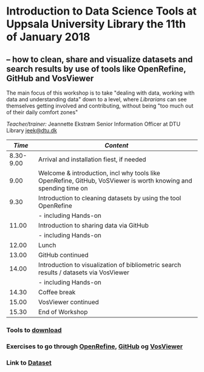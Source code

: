 # Introduction to Data Science Tools at Uppsala University Library the 11th of January 2018
## – how to clean, share and visualize datasets and search results by use of tools like OpenRefine, GitHub and VosViewer

The main focus of this workshop is to take "dealing with data, working with data and understanding data" down to a level, where *Librarians* can see themselves getting involved and contributing, without being "too much out of their daily comfort zones"

*Teacher/trainer:*
Jeannette Ekstrøm
Senior Information Officer at DTU Library
[jeek@dtu.dk](mailto:jeek@dtu.dk)


 | *Time* | *Content* |
 | ------ | ------ |
 | 8.30-9.00 | Arrival and installation fiest, if needed |
 | 9.00 |	Welcome & introduction, incl why tools like OpenRefine, GitHub, VoSViewer is worth knowing and spending time on |
 | 9.30 | Introduction to cleaning datasets by using the tool OpenRefine |
 | | - including Hands-on |
 | 11.00	| Introduction to sharing data via GitHub |
 | | - including Hands-on |
 | 12.00	| Lunch |
 | 13.00	| GitHub continued |
 | 14.00	| Introduction to visualization of bibliometric search results / datasets via VosViewer |
 | | - including Hands-on |
 | 14.30	| Coffee break |
| 15.00	| VosViewer continued |
| 15.30	| End of Workshop |



### Tools to [download](preparation.html)
### Exercises to go through [OpenRefine](Exercises/openrefine_exercise1.html), [GitHub](Exercises/github-exercise2.html) og [VosViewer](Exercises/vosviewer-exercise3.html)

### Link to [Dataset](dataset/openrefine-authors-people.csv)  
